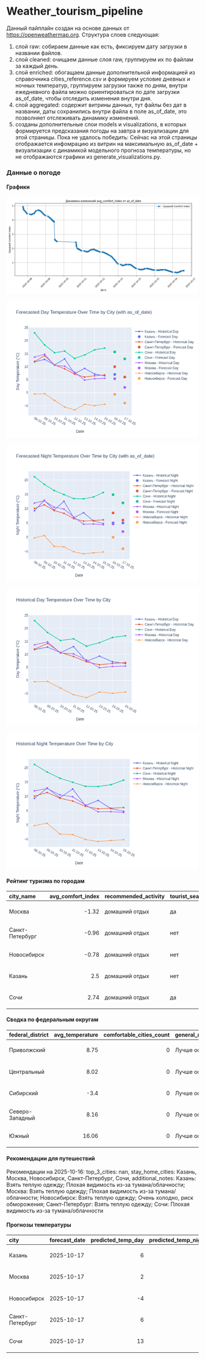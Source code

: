 # Weather_tourism_pipeline
Данный пайплайн создан на основе данных от https://openweathermap.org.
Структура слоев следующая:
  1) слой raw: 
  собираем данные как есть, фиксируем дату загрузки в названии файлов.
  2) слой cleaned:
  очищаем данные слоя raw, группируем их по файлам за каждый день.
  3) слой enriched:
  обогащаем данные дополнительной информацией из справочника cities_reference.csv и формируем условие дневных и ночных температур,
  группируем загрузки также по дням, внутри ежедневного файла можно ориентироваться по дате загрузки as_of_date, чтобы отследить изменения внутри дня.
  4) слой aggregated:
   содержит витрины данных, тут файлы без дат в названии, даты сохранились внутри файла в поле as_of_date, это позволняет отслеживать динамику изменений.
  6) созданы дополнительные слои models и visualizations, в которых формируется предсказания погоды на завтра и визуализации для этой страницы.
  Пока не удалось победить: Сейчас на этой страницы отображается инфомрацию из витрин на максимальную as_of_date + визуализации с динамикой модельного прогноза температуры, 
  но не отображаются графики из generate_visualizations.py.
<!-- WEATHER DATA START -->
### Данные о погоде

#### Графики
![Comfort Index Trend](data/visualizations/comfort_index_trend.png)

![Forecasted Day Temperature](data/visualizations/forecasted_day_temperature.png)

![Forecasted Night Temperature](data/visualizations/forecasted_night_temperature.png)

![Historical Day Temperature](data/visualizations/historical_day_temperature.png)

![Historical Night Temperature](data/visualizations/historical_night_temperature.png)

#### Рейтинг туризма по городам
| city_name       |   avg_comfort_index | recommended_activity   | tourist_season_match   | tourism_season   | tour_recommendation       | as_of_date          |
|:----------------|--------------------:|:-----------------------|:-----------------------|:-----------------|:--------------------------|:--------------------|
| Москва          |               -1.32 | домашний отдых         | да                     | Круглогодично    | домашний отдых в сезон    | 2025-10-16 14:47:00 |
| Санкт-Петербург |               -0.96 | домашний отдых         | нет                    | Май-Сентябрь     | домашний отдых вне сезона | 2025-10-16 14:47:00 |
| Новосибирск     |               -0.78 | домашний отдых         | нет                    | Июнь-Август      | домашний отдых вне сезона | 2025-10-16 14:47:00 |
| Казань          |                2.5  | домашний отдых         | нет                    | Май-Сентябрь     | домашний отдых вне сезона | 2025-10-16 14:47:00 |
| Сочи            |                2.74 | домашний отдых         | да                     | Май-Октябрь      | домашний отдых в сезон    | 2025-10-16 14:47:00 |

#### Сводка по федеральным округам
| federal_district   |   avg_temperature |   comfortable_cities_count | general_recommendation   | as_of_date          |
|:-------------------|------------------:|---------------------------:|:-------------------------|:--------------------|
| Приволжский        |              8.75 |                          0 | Лучше остаться дома      | 2025-10-16 14:47:00 |
| Центральный        |              8.02 |                          0 | Лучше остаться дома      | 2025-10-16 14:47:00 |
| Сибирский          |             -3.4  |                          0 | Лучше остаться дома      | 2025-10-16 14:47:00 |
| Северо-Западный    |              8.16 |                          0 | Лучше остаться дома      | 2025-10-16 14:47:00 |
| Южный              |             16.06 |                          0 | Лучше остаться дома      | 2025-10-16 14:47:00 |

#### Рекомендации для путешествий
Рекомендации на 2025-10-16: top_3_cities: nan, stay_home_cities: Казань, Москва, Новосибирск, Санкт-Петербург, Сочи, additional_notes: Казань: Взять теплую одежду; Плохая видимость из-за тумана/облачности; Москва: Взять теплую одежду; Плохая видимость из-за тумана/облачности; Новосибирск: Взять теплую одежду; Очень холодно, риск обморожения; Санкт-Петербург: Взять теплую одежду; Сочи: Плохая видимость из-за тумана/облачности

#### Прогнозы температуры
| city            | forecast_date   |   predicted_temp_day |   predicted_temp_night | model_type       | as_of_date          |
|:----------------|:----------------|---------------------:|-----------------------:|:-----------------|:--------------------|
| Казань          | 2025-10-17      |                    6 |                      5 | LinearRegression | 2025-10-16 14:47:22 |
| Москва          | 2025-10-17      |                    2 |                      2 | LinearRegression | 2025-10-16 14:47:22 |
| Новосибирск     | 2025-10-17      |                   -4 |                     -4 | LinearRegression | 2025-10-16 14:47:22 |
| Санкт-Петербург | 2025-10-17      |                    6 |                      6 | LinearRegression | 2025-10-16 14:47:22 |
| Сочи            | 2025-10-17      |                   13 |                     12 | LinearRegression | 2025-10-16 14:47:22 |


<!-- WEATHER DATA END -->
